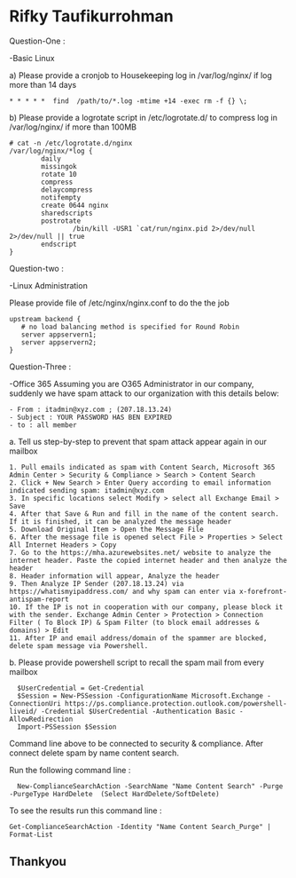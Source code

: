 # Rifky Taufikurrohman
Question-One :

-Basic Linux

a) Please provide a cronjob to Housekeeping log in /var/log/nginx/ if log more than 14 days
```
* * * * *  find  /path/to/*.log -mtime +14 -exec rm -f {} \;
```
b) Please provide a logrotate script in /etc/logrotate.d/ to compress log in /var/log/nginx/ if more than 100MB

```
# cat -n /etc/logrotate.d/nginx
/var/log/nginx/*log {
        daily
        missingok
        rotate 10
        compress
        delaycompress
        notifempty
        create 0644 nginx
        sharedscripts
        postrotate
                /bin/kill -USR1 `cat/run/nginx.pid 2>/dev/null 2>/dev/null || true
        endscript
}
```
Question-two :

-Linux Administration

Please provide file of /etc/nginx/nginx.conf to do the the job
```
upstream backend {
   # no load balancing method is specified for Round Robin
   server appservern1;
   server appservern2;
}
```

Question-Three :

-Office 365
Assuming you are O365 Administrator in our company, suddenly we have spam attack to our organization with this details below:
```
- From : itadmin@xyz.com ; (207.18.13.24)
- Subject : YOUR PASSWORD HAS BEN EXPIRED
- to : all member
```

a. Tell us step-by-step to prevent that spam attack appear again in our mailbox
```
1. Pull emails indicated as spam with Content Search, Microsoft 365 Admin Center > Security & Compliance > Search > Content Search
2. Click + New Search > Enter Query according to email information indicated sending spam: itadmin@xyz.com
3. In specific locations select Modify > select all Exchange Email > Save
4. After that Save & Run and fill in the name of the content search. If it is finished, it can be analyzed the message header
5. Download Original Item > Open the Message File
6. After the message file is opened select File > Properties > Select All Internet Headers > Copy
7. Go to the https://mha.azurewebsites.net/ website to analyze the internet header. Paste the copied internet header and then analyze the header
8. Header information will appear, Analyze the header
9. Then Analyze IP Sender (207.18.13.24) via https://whatismyipaddress.com/ and why spam can enter via x-forefront-antispam-report
10. If the IP is not in cooperation with our company, please block it with the sender. Exchange Admin Center > Protection > Connection Filter ( To Block IP) & Spam Filter (to block email addresses & domains) > Edit
11. After IP and email address/domain of the spammer are blocked, delete spam message via Powershell.
```
b. Please provide powershell script to recall the spam mail from every mailbox
```
  $UserCredential = Get-Credential
  $Session = New-PSSession -ConfigurationName Microsoft.Exchange -ConnectionUri https://ps.compliance.protection.outlook.com/powershell-liveid/ -Credential $UserCredential -Authentication Basic -AllowRedirection
  Import-PSSession $Session
```
Command line above to be connected to security & compliance. After connect delete spam by name content search.

Run the following command line :
```
  New-ComplianceSearchAction -SearchName "Name Content Search" -Purge -PurgeType HardDelete  (Select HardDelete/SoftDelete)
```
To see the results run this command line :
```
Get-ComplianceSearchAction -Identity "Name Content Search_Purge" | Format-List
```

## Thankyou
